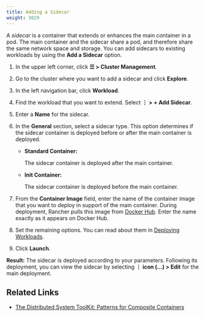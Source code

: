 ```yaml
---
title: Adding a Sidecar
weight: 3029
---
```

A _sidecar_ is a container that extends or enhances the main container in a pod. The main container and the sidecar share a pod, and therefore share the same network space and storage. You can add sidecars to existing workloads by using the **Add a Sidecar** option.

1. In the upper left corner, click **☰ \> Cluster Management**.
1. Go to the cluster where you want to add a sidecar and click **Explore**.
1. In the left navigation bar, click **Workload**.

1. Find the workload that you want to extend. Select **⋮ \> + Add Sidecar**.

1. Enter a **Name** for the sidecar.

1. In the **General** section, select a sidecar type. This option determines if the sidecar container is deployed before or after the main container is deployed.

    - **Standard Container:**

        The sidecar container is deployed after the main container.

    - **Init Container:**

        The sidecar container is deployed before the main container.

1. From the **Container Image** field, enter the name of the container image that you want to deploy in support of the main container. During deployment, Rancher pulls this image from [Docker Hub](https://hub.docker.com/explore/). Enter the name exactly as it appears on Docker Hub.

1. Set the remaining options. You can read about them in [Deploying Workloads](../deploy-workloads).

1. Click **Launch**.

**Result:** The sidecar is deployed according to your parameters. Following its deployment, you can view the sidecar by selecting **⋮ icon (...) \> Edit** for the main deployment.

## Related Links

- [The Distributed System ToolKit: Patterns for Composite Containers](https://kubernetes.io/blog/2015/06/the-distributed-system-toolkit-patterns/)
